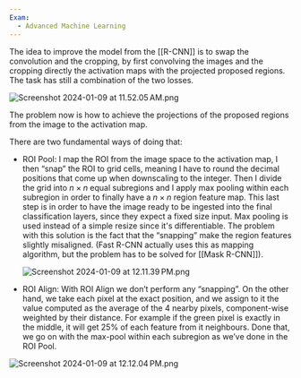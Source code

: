 ```yaml
---
Exam:
  - Advanced Machine Learning
---
```

The idea to improve the model from the [[R-CNN]] is to swap the convolution and the cropping, by first convolving the images and the cropping directly the activation maps with the projected proposed regions. The task has still a combination of the two losses. 

![Screenshot 2024-01-09 at 11.52.05 AM.png](Screenshot_2024-01-09_at_11.52.05_AM.png)

The problem now is how to achieve the projections of the proposed regions from the image to the activation map. 

There are two fundamental ways of doing that:

- ROI Pool: I map the ROI from the image space to the activation map, I then “snap” the ROI to grid cells, meaning I have to round the decimal positions that come up when downscaling to the integer. Then I divide the grid into $n \times n$ equal subregions and I apply max pooling within each subregion in order to finally have a $n \times n$ region feature map. This last step is in order to have the image ready to be ingested into the final classification layers, since they expect a fixed size input. Max pooling is used instead of a simple resize since it's differentiable. The problem with this solution is the fact that the “snapping” make the region features slightly misaligned. (Fast R-CNN actually uses this as mapping algorithm, but the problem has to be solved for [[Mask R-CNN]]).
    
    ![Screenshot 2024-01-09 at 12.11.39 PM.png](Screenshot_2024-01-09_at_12.11.39_PM.png)
    
- ROI Align: With ROI Align we don’t perform any “snapping”. On the other hand, we take each pixel at the exact position, and we assign to it the value computed as the average of the $4$ nearby pixels, component-wise weighted by their distance.
For example if the green pixel is exactly in the middle, it will get $25\%$ of each feature from it neighbours. Done that, we go on with the max-pool within each subregion as we’ve done in the ROI Pool.

![Screenshot 2024-01-09 at 12.12.04 PM.png](Screenshot_2024-01-09_at_12.12.04_PM.png)
